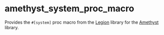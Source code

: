 # amethyst_system_proc_macro

Provides the `#[system]` proc macro from the [Legion](https://crates.io/crates/legion) library for the [Amethyst](https://crates.io/crates/amethyst) library.